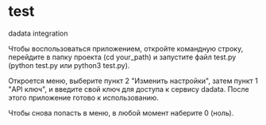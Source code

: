 # test
dadata integration

Чтобы воспользоваться приложением, 
откройте командную строку, перейдите в папку проекта (cd your_path) 
и запустите файл  test.py (python test.py или python3 test.py).

Откроется меню, 
выберите пункт 2 "Изменить настройки",
затем пункт 1 "API ключ",
и введите свой ключ для доступа к сервису  dadata.
После этого приложение готово к использованию.

Чтобы снова попасть в меню, в любой момент наберите 0 (ноль).
